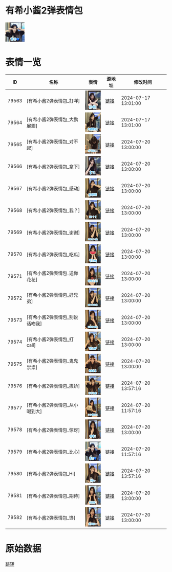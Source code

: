 # 有希小酱2弹表情包

<img src="./cover.png" height="60" alt="cover" />

# 表情一览

|ID|名称|表情|源地址|修改时间|
|----|----|----|----|----|
|79563|[有希小酱2弹表情包_打咩]|<img src="./pic/079563_%5B有希小酱2弹表情包_打咩%5D.jpg" height="60" alt="打咩"/>|[链接](https://i0.hdslb.com/bfs/garb/9eac42cc8c1c865879c8d08ff147121173325d0b.jpg)|2024-07-17 13:01:00|
|79564|[有希小酱2弹表情包_大鹏展翅]|<img src="./pic/079564_%5B有希小酱2弹表情包_大鹏展翅%5D.jpg" height="60" alt="大鹏展翅"/>|[链接](https://i0.hdslb.com/bfs/garb/b107b8495b9405ad6d8663152a2fe92f20dd477c.jpg)|2024-07-17 13:01:00|
|79565|[有希小酱2弹表情包_对不起]|<img src="./pic/079565_%5B有希小酱2弹表情包_对不起%5D.jpg" height="60" alt="对不起"/>|[链接](https://i0.hdslb.com/bfs/garb/63a32d2c01b8af4e3acd996089f5e651ff0cdcfa.jpg)|2024-07-20 13:00:00|
|79566|[有希小酱2弹表情包_拿下]|<img src="./pic/079566_%5B有希小酱2弹表情包_拿下%5D.jpg" height="60" alt="拿下"/>|[链接](https://i0.hdslb.com/bfs/garb/1641fbd83d72aff46d8d4098ecd70f41cc3c2f54.jpg)|2024-07-20 13:00:00|
|79567|[有希小酱2弹表情包_感动]|<img src="./pic/079567_%5B有希小酱2弹表情包_感动%5D.jpg" height="60" alt="感动"/>|[链接](https://i0.hdslb.com/bfs/garb/14ad542eba36201894e419db9e8df36560681d70.jpg)|2024-07-20 13:00:00|
|79568|[有希小酱2弹表情包_我？]|<img src="./pic/079568_%5B有希小酱2弹表情包_我？%5D.jpg" height="60" alt="我？"/>|[链接](https://i0.hdslb.com/bfs/garb/55747674ad07338d53569f090f187332ca80e901.jpg)|2024-07-20 13:00:00|
|79569|[有希小酱2弹表情包_谢谢]|<img src="./pic/079569_%5B有希小酱2弹表情包_谢谢%5D.jpg" height="60" alt="谢谢"/>|[链接](https://i0.hdslb.com/bfs/garb/18ea0fa69d03b6a179672dedbc49a96ecc4b0860.jpg)|2024-07-20 13:00:00|
|79570|[有希小酱2弹表情包_吃瓜]|<img src="./pic/079570_%5B有希小酱2弹表情包_吃瓜%5D.jpg" height="60" alt="吃瓜"/>|[链接](https://i0.hdslb.com/bfs/garb/68229e9641308ceaca4d12505a65d81fdd13c511.jpg)|2024-07-20 13:00:00|
|79571|[有希小酱2弹表情包_送你花花]|<img src="./pic/079571_%5B有希小酱2弹表情包_送你花花%5D.jpg" height="60" alt="送你花花"/>|[链接](https://i0.hdslb.com/bfs/garb/560f71aa4ac730519daacc82d1134fd47e3f40c3.jpg)|2024-07-20 13:00:00|
|79572|[有希小酱2弹表情包_好兄弟]|<img src="./pic/079572_%5B有希小酱2弹表情包_好兄弟%5D.jpg" height="60" alt="好兄弟"/>|[链接](https://i0.hdslb.com/bfs/garb/2bca71a294ead3fce1ef8eaa85697c284d6e850f.jpg)|2024-07-20 13:00:00|
|79573|[有希小酱2弹表情包_别说话吻我]|<img src="./pic/079573_%5B有希小酱2弹表情包_别说话吻我%5D.jpg" height="60" alt="别说话吻我"/>|[链接](https://i0.hdslb.com/bfs/garb/c92a31d072cbcf987dfe42fe8c7440816d1c5824.jpg)|2024-07-20 13:00:00|
|79574|[有希小酱2弹表情包_打call]|<img src="./pic/079574_%5B有希小酱2弹表情包_打call%5D.jpg" height="60" alt="打call"/>|[链接](https://i0.hdslb.com/bfs/garb/4fb2d7e72c0894ddaee7723ce2a2b598a8900e9f.jpg)|2024-07-20 13:00:00|
|79575|[有希小酱2弹表情包_鬼鬼祟祟]|<img src="./pic/079575_%5B有希小酱2弹表情包_鬼鬼祟祟%5D.jpg" height="60" alt="鬼鬼祟祟"/>|[链接](https://i0.hdslb.com/bfs/garb/36ef17e6a9b953cdf3dc32aaf54db3f1ec5e9dbc.jpg)|2024-07-20 13:00:00|
|79576|[有希小酱2弹表情包_撒娇]|<img src="./pic/079576_%5B有希小酱2弹表情包_撒娇%5D.jpg" height="60" alt="撒娇"/>|[链接](https://i0.hdslb.com/bfs/garb/ffc19c879eb3249ef61eca0643ec71f55de573a4.jpg)|2024-07-20 13:57:16|
|79577|[有希小酱2弹表情包_从小喝到大]|<img src="./pic/079577_%5B有希小酱2弹表情包_从小喝到大%5D.jpg" height="60" alt="从小喝到大"/>|[链接](https://i0.hdslb.com/bfs/garb/d9e7aa4c746b425f155b9cdf1e71595bfb4e70a8.jpg)|2024-07-20 11:57:16|
|79578|[有希小酱2弹表情包_惊讶]|<img src="./pic/079578_%5B有希小酱2弹表情包_惊讶%5D.jpg" height="60" alt="惊讶"/>|[链接](https://i0.hdslb.com/bfs/garb/d552b04525edbf218ccaeab195bf1a26b4f34cd1.jpg)|2024-07-20 13:00:00|
|79579|[有希小酱2弹表情包_比心]|<img src="./pic/079579_%5B有希小酱2弹表情包_比心%5D.jpg" height="60" alt="比心"/>|[链接](https://i0.hdslb.com/bfs/garb/d47ad18c0683ff25dc64faa33faa97891f8d575b.jpg)|2024-07-20 11:57:16|
|79580|[有希小酱2弹表情包_Hi]|<img src="./pic/079580_%5B有希小酱2弹表情包_Hi%5D.jpg" height="60" alt="Hi"/>|[链接](https://i0.hdslb.com/bfs/garb/9d8e166bb897d2c0b1ae677f6f8c0672f36003a9.jpg)|2024-07-20 13:57:16|
|79581|[有希小酱2弹表情包_期待]|<img src="./pic/079581_%5B有希小酱2弹表情包_期待%5D.jpg" height="60" alt="期待"/>|[链接](https://i0.hdslb.com/bfs/garb/b86c61cdf649b1870f271adc1717821c304dafba.jpg)|2024-07-20 13:00:00|
|79582|[有希小酱2弹表情包_馋]|<img src="./pic/079582_%5B有希小酱2弹表情包_馋%5D.jpg" height="60" alt="馋"/>|[链接](https://i0.hdslb.com/bfs/garb/9cca7c7f107fb91c0ee3a59da0a56e5cf249a930.jpg)|2024-07-20 13:00:00|

# 原始数据

[跳转](./raw.json)


